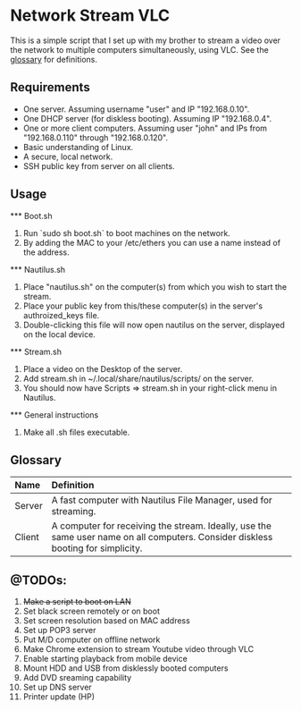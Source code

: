 Network Stream VLC
==================

This is a simple script that I set up with my brother to stream a video over the network to multiple computers simultaneously, using VLC.  See the [glossary](#glossary) for definitions.

Requirements
------------

<ul>
	<li>One server.  Assuming username "user" and IP "192.168.0.10".
	<li>One DHCP server (for diskless booting).  Assuming IP "192.168.0.4".
	<li>One or more client computers.  Assuming user "john" and IPs from "192.168.0.110" through "192.168.0.120".
	<li>Basic understanding of Linux.
	<li>A secure, local network.
	<li>SSH public key from server on all clients.
</ul>

Usage
-----

*** Boot.sh

<ol>
	<li>Run `sudo sh boot.sh` to boot machines on the network.
	<li>By adding the MAC to your /etc/ethers you can use a name instead of the address.
</ol>

*** Nautilus.sh

<ol>
        <li>Place "nautilus.sh" on the computer(s) from which you wish to start the stream.
        <li>Place your public key from this/these computer(s) in the server's authroized_keys file.
        <li>Double-clicking this file will now open nautilus on the server, displayed on the local device.
</ol>

*** Stream.sh

<ol>
	<li>Place a video on the Desktop of the server.
	<li>Add stream.sh in ~/.local/share/nautilus/scripts/ on the server.
	<li>You should now have Scripts => stream.sh in your right-click menu in Nautilus.
</ol>

*** General instructions

<ol>
	<li>Make all .sh files executable.
</ol>


Glossary
--------

|Name    |Definition      |
|:-------|:---------------|
|Server  | A fast computer with Nautilus File Manager, used for streaming. |
|Client  | A computer for receiving the stream.  Ideally, use the same user name on all computers. Consider diskless booting for simplicity. |

@TODOs:
-----

<ol>
	<li><strike>Make a script to boot on LAN</strike>
	<li>Set black screen remotely or on boot
	<li>Set screen resolution based on MAC address
	<li>Set up POP3 server
	<li>Put M/D computer on offline network
	<li>Make Chrome extension to stream Youtube video through VLC
	<li>Enable starting playback from mobile device
	<li>Mount HDD and USB from disklessly booted computers
	<li>Add DVD sreaming capability
	<li>Set up DNS server
	<li>Printer update (HP)
</ol>
